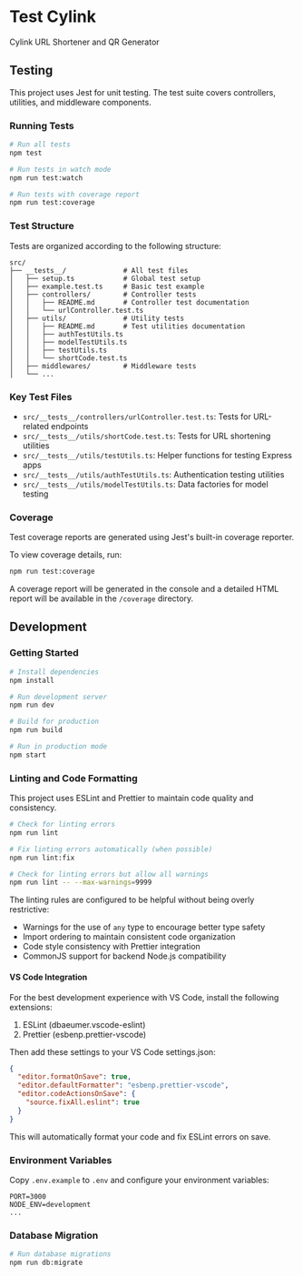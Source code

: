 # Test Cylink

Cylink URL Shortener and QR Generator

## Testing

This project uses Jest for unit testing. The test suite covers controllers, utilities, and middleware components.

### Running Tests

```bash
# Run all tests
npm test

# Run tests in watch mode
npm run test:watch

# Run tests with coverage report
npm run test:coverage
```

### Test Structure

Tests are organized according to the following structure:

```
src/
├── __tests__/              # All test files
│   ├── setup.ts            # Global test setup
│   ├── example.test.ts     # Basic test example
│   ├── controllers/        # Controller tests
│   │   ├── README.md       # Controller test documentation
│   │   └── urlController.test.ts
│   ├── utils/              # Utility tests
│   │   ├── README.md       # Test utilities documentation
│   │   ├── authTestUtils.ts
│   │   ├── modelTestUtils.ts
│   │   ├── testUtils.ts
│   │   └── shortCode.test.ts
│   ├── middlewares/        # Middleware tests
│   └── ...
```

### Key Test Files

- `src/__tests__/controllers/urlController.test.ts`: Tests for URL-related endpoints
- `src/__tests__/utils/shortCode.test.ts`: Tests for URL shortening utilities
- `src/__tests__/utils/testUtils.ts`: Helper functions for testing Express apps
- `src/__tests__/utils/authTestUtils.ts`: Authentication testing utilities
- `src/__tests__/utils/modelTestUtils.ts`: Data factories for model testing

### Coverage

Test coverage reports are generated using Jest's built-in coverage reporter.

To view coverage details, run:

```bash
npm run test:coverage
```

A coverage report will be generated in the console and a detailed HTML report will be available in the `/coverage` directory.

## Development

### Getting Started

```bash
# Install dependencies
npm install

# Run development server
npm run dev

# Build for production
npm run build

# Run in production mode
npm start
```

### Linting and Code Formatting

This project uses ESLint and Prettier to maintain code quality and consistency.

```bash
# Check for linting errors
npm run lint

# Fix linting errors automatically (when possible)
npm run lint:fix

# Check for linting errors but allow all warnings
npm run lint -- --max-warnings=9999
```

The linting rules are configured to be helpful without being overly restrictive:

- Warnings for the use of `any` type to encourage better type safety
- Import ordering to maintain consistent code organization
- Code style consistency with Prettier integration
- CommonJS support for backend Node.js compatibility

#### VS Code Integration

For the best development experience with VS Code, install the following extensions:

1. ESLint (dbaeumer.vscode-eslint)
2. Prettier (esbenp.prettier-vscode)

Then add these settings to your VS Code settings.json:

```json
{
  "editor.formatOnSave": true,
  "editor.defaultFormatter": "esbenp.prettier-vscode",
  "editor.codeActionsOnSave": {
    "source.fixAll.eslint": true
  }
}
```

This will automatically format your code and fix ESLint errors on save.

### Environment Variables

Copy `.env.example` to `.env` and configure your environment variables:

```
PORT=3000
NODE_ENV=development
...
```

### Database Migration

```bash
# Run database migrations
npm run db:migrate
```
